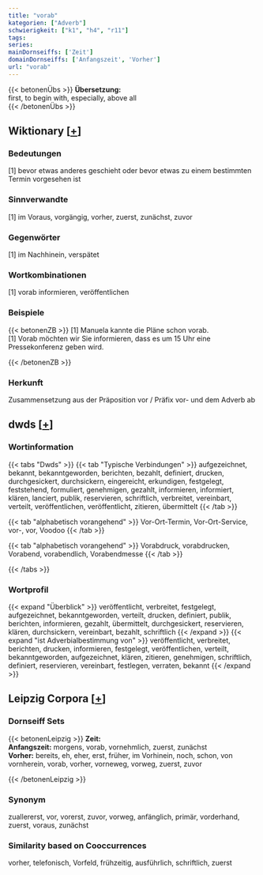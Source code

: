 ```yaml
---
title: "vorab"
kategorien: ["Adverb"]
schwierigkeit: ["k1", "h4", "r11"]
tags:
series:
mainDornseiffs: ['Zeit']
domainDornseiffs: ['Anfangszeit', 'Vorher']
url: "vorab"
---
```


{{< betonenÜbs >}}
**Übersetzung:**  
first, to begin with, especially, above all  
{{< /betonenÜbs >}}

## Wiktionary [[+](https://de.wiktionary.org/wiki/vorab)]

### Bedeutungen
[1] bevor etwas anderes geschieht oder bevor etwas zu einem bestimmten Termin vorgesehen ist  

### Sinnverwandte
[1] im Voraus, vorgängig, vorher, zuerst, zunächst, zuvor  

### Gegenwörter
[1] im Nachhinein, verspätet  

### Wortkombinationen
[1] vorab informieren, veröffentlichen  

### Beispiele
{{< betonenZB >}}
[1] Manuela kannte die Pläne schon vorab.  
[1] Vorab möchten wir Sie informieren, dass es um 15 Uhr eine Pressekonferenz geben wird.  

{{< /betonenZB >}}
### Herkunft
Zusammensetzung aus der Präposition vor / Präfix vor- und dem Adverb ab  



## dwds [[+](https://www.dwds.de/wb/vorab)]

### Wortinformation
{{< tabs "Dwds" >}}
{{< tab "Typische Verbindungen" >}}
aufgezeichnet, bekannt, bekanntgeworden, berichten, bezahlt, definiert, drucken, durchgesickert, durchsickern, eingereicht, erkundigen, festgelegt, feststehend, formuliert, genehmigen, gezahlt, informieren, informiert, klären, lanciert, publik, reservieren, schriftlich, verbreitet, vereinbart, verteilt, veröffentlichen, veröffentlicht, zitieren, übermittelt
{{< /tab >}}

{{< tab "alphabetisch vorangehend" >}}
Vor-Ort-Termin, Vor-Ort-Service, vor-, vor, Voodoo
{{< /tab >}}

{{< tab "alphabetisch vorangehend" >}}
Vorabdruck, vorabdrucken, Vorabend, vorabendlich, Vorabendmesse
{{< /tab >}}

{{< /tabs >}}

### Wortprofil
{{< expand "Überblick" >}} veröffentlicht, verbreitet, festgelegt, aufgezeichnet, bekanntgeworden, verteilt, drucken, definiert, publik, berichten, informieren, gezahlt, übermittelt, durchgesickert, reservieren, klären, durchsickern, vereinbart, bezahlt, schriftlich {{< /expand >}}
{{< expand "ist Adverbialbestimmung von" >}} veröffentlicht, verbreitet, berichten, drucken, informieren, festgelegt, veröffentlichen, verteilt, bekanntgeworden, aufgezeichnet, klären, zitieren, genehmigen, schriftlich, definiert, reservieren, vereinbart, festlegen, verraten, bekannt {{< /expand >}}

## Leipzig Corpora [[+](https://corpora.uni-leipzig.de/en/res?word=vorab&corpusId=deu_newscrawl-public_2018)]

### Dornseiff Sets
{{< betonenLeipzig >}}
**Zeit:**  
**Anfangszeit:** morgens, vorab, vornehmlich, zuerst, zunächst  
**Vorher:** bereits, eh, eher, erst, früher, im Vorhinein, noch, schon, von vornherein, vorab, vorher, vorneweg, vorweg, zuerst, zuvor  

{{< /betonenLeipzig >}}

### Synonym
zuallererst, vor, vorerst, zuvor, vorweg, anfänglich, primär, vorderhand, zuerst, voraus, zunächst


### Similarity based on Cooccurrences
vorher, telefonisch, Vorfeld, frühzeitig, ausführlich, schriftlich, zuerst

